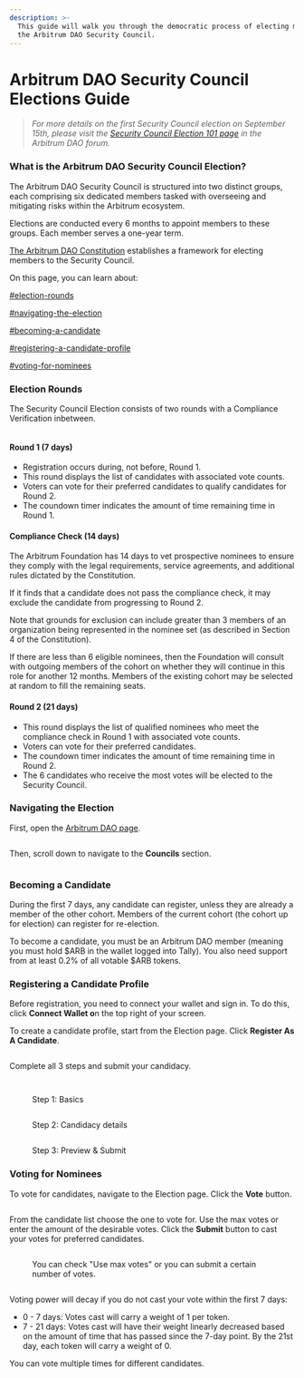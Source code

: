 ```yaml
---
description: >-
  This guide will walk you through the democratic process of electing members to
  the Arbitrum DAO Security Council.
---
```


# Arbitrum DAO Security Council Elections Guide

> _For more details on the first Security Council election on September 15th, please visit the_ [_Security Council Election 101 page_](https://forum.arbitrum.foundation/t/security-council-elections-101/16314) _in the Arbitrum DAO forum._

### What is the Arbitrum DAO Security Council Election?

The Arbitrum DAO Security Council is structured into two distinct groups, each comprising six dedicated members tasked with overseeing and mitigating risks within the Arbitrum ecosystem.

Elections are conducted every 6 months to appoint members to these groups. Each member serves a one-year term.

[The Arbitrum DAO Constitution](https://docs.arbitrum.foundation/dao-constitution) establishes a framework for electing members to the Security Council.

On this page, you can learn about:

[#election-rounds](arbitrum-dao-security-council-elections-guide.md#election-rounds "mention")

[#navigating-the-election](arbitrum-dao-security-council-elections-guide.md#navigating-the-election "mention")

[#becoming-a-candidate](arbitrum-dao-security-council-elections-guide.md#becoming-a-candidate "mention")

[#registering-a-candidate-profile](arbitrum-dao-security-council-elections-guide.md#registering-a-candidate-profile "mention")

[#voting-for-nominees](arbitrum-dao-security-council-elections-guide.md#voting-for-nominees "mention")

### Election Rounds

The Security Council Election consists of two rounds with a Compliance Verification inbetween.

<figure><img src="https://lh5.googleusercontent.com/8abGmsTJsqCoKUu-9lefdR-xtedCtR98NNuAGKHM0Zeijh5cP8c90qgjSyFViwLig2mumr799D9RCJimarAbm_LbQ0ESWOhRVDh7vlO3o0qVInYqDxhgVjq6ij7LETgbuF7eGgVfzkQoZMKDbimLH6U" alt=""><figcaption></figcaption></figure>

#### Round 1 (7 days)

* Registration occurs during, not before, Round 1.
* This round displays the list of candidates with associated vote counts.
* Voters can vote for their preferred candidates to qualify candidates for Round 2.
* The coundown timer indicates the amount of time remaining time in Round 1.

#### Compliance Check (14 days)

The Arbitrum Foundation has 14 days to vet prospective nominees to ensure they comply with the legal requirements, service agreements, and additional rules dictated by the Constitution.

If it finds that a candidate does not pass the compliance check, it may exclude the candidate from progressing to Round 2.

Note that grounds for exclusion can include greater than 3 members of an organization being represented in the nominee set (as described in Section 4 of the Constitution).

If there are less than 6 eligible nominees, then the Foundation will consult with outgoing members of the cohort on whether they will continue in this role for another 12 months. Members of the existing cohort may be selected at random to fill the remaining seats.

#### Round 2 (21 days)

* This round displays the list of qualified nominees who meet the compliance check in Round 1 with associated vote counts.
* Voters can vote for their preferred candidates.
* The coundown timer indicates the amount of time remaining time in Round 2.
* The 6 candidates who receive the most votes will be elected to the Security Council.

### Navigating the Election

First, open the [Arbitrum DAO page](https://www.tally.xyz/gov/arbitrum/).

<figure><img src="https://lh6.googleusercontent.com/lSxVf4vbTibZogWTokQIl-S94krXOXDGaUp9WijYwFLkQTVkpU5wNfMDtzqFTDc0eBrW5FymYDSXw-NK3JM6La6wrcff8V_lMG2quJ4DhVKn3ZtmEaNkvZZEb29rOKadiynWVGJC2WsCJnc8FiocTtQ" alt=""><figcaption></figcaption></figure>

Then, scroll down to navigate to the **Councils** section.&#x20;

<figure><img src="https://lh3.googleusercontent.com/AbtiOYK8rIaTCXG9FhI6xW6E9jeMvd7b5ErDoh3F2ILRCx9y-1B1t33_CMNkA6P0CUewcDCIrhhYQEmbirhc31UpzkgwGyKkbxRqhQeH_h172O6sSoOl6tk9ARtB2XOzdFsWoY2VErcmG03zCbONeNA" alt=""><figcaption></figcaption></figure>

### Becoming a Candidate

During the first 7 days, any candidate can register, unless they are already a member of the other cohort. Members of the current cohort (the cohort up for election) can register for re-election.

To become a candidate, you must be an Arbitrum DAO member (meaning you must hold $ARB in the wallet logged into Tally). You also need support from at least 0.2% of all votable $ARB tokens.

### Registering a Candidate Profile

Before registration, you need to connect your wallet and sign in. To do this, click **Connect Wallet o**n the top right of your screen.

To create a candidate profile, start from the Election page. Click **Register As A Candidate**.

<figure><img src="https://lh4.googleusercontent.com/45SMiE2VQEjbABMPYMH95yjx4XAuuJgpORVziud0smU9hXZi24RgqVVJUeTUoXsUR8pl919D5qg9nt6yyItXZZjVE1DB-M_s73mSKdxDbdiAS0NwQJ_-vQw4xR9c1CGjWuqt2WHUt7y4pwX-hWoIM0Y" alt=""><figcaption></figcaption></figure>

Complete all 3 steps and submit your candidacy.

<figure><img src="https://lh6.googleusercontent.com/UwzLPmTuor34M8NjcqyUR4FVXBYmFLX6KOmayKe2-4BrWjSdz_YErxj9c--E4eVjY9TOpc6bbF11bgUeBtxqsM7YRprSHv5_P_oQqongt0eiVOAcf0euugGrzHRtD-i-Ge2KE46elGkF5l0rC0RWuBI" alt=""><figcaption></figcaption></figure>

<figure><img src="https://lh6.googleusercontent.com/M7N8ocprzpc5CHYTUfQYsbUw06pzPPWAXtC8lp9Qg_usyy_XRWZKMe02PQgg0jrtTNWSowYDxJgFa4YoXW0sF85KgA19aOnl6kaoaHEw6PwZFcnwui8GrIp87-s0I8lpHMIR221lCgiv2hKz6kDj5G8" alt=""><figcaption><p>Step 1: Basics</p></figcaption></figure>

<figure><img src="https://lh6.googleusercontent.com/CTHjnr-i5Dhk_fU5K_8EnEbUH-GIEoq8qRYFAWm08Eat7UWmxEv3RXUVr0DKI6cH0Q5mLJ5OpCxGJEUZfnbPjRuwiC2_WNO8JceSTt3cuS1AYg7jkUZHqSJonGDKAAkOupv_0rBhCz5R_WZqk2R7HKI" alt=""><figcaption><p>Step 2: Candidacy details</p></figcaption></figure>

<figure><img src="https://lh4.googleusercontent.com/_lDt5YnAzsMSw0nsWGcWHTOejbEmlxMiIYybORR0OeK4_JOxXKPQTDjD_WlHEpKKbqh9Cmuz__MYrAYqT0WA6uusBj7mrF3G_utAN4EI2_8bGJoa2bRk6V9LHP5OZwlkzPeiGSfF9phTjCYJd1bPh0k" alt=""><figcaption><p>Step 3: Preview &#x26; Submit</p></figcaption></figure>

### Voting for Nominees

To vote for candidates, navigate to the Election page. Click the **Vote** button.

<figure><img src="https://lh3.googleusercontent.com/QAP_r03ywlqnlhQ-iYNoAKuep0_xd6TYAUP1yaSKNesIubPsrSCO1hegQI0IBqQs8D0mdMH2NQZ50esZDR61KMZNCF2yb52iM39nKBJ1Ligtj5nT773oc4EbxT1_uP-kAIwfbz8miYW59liV0_wvUoY" alt=""><figcaption></figcaption></figure>

From the candidate list choose the one to vote for. Use the max votes or enter the amount of the desirable votes. Click the **Submit** button to cast your votes for preferred candidates.

<figure><img src="https://lh3.googleusercontent.com/FlY07ur8byNfAdCEYK4nMtiHmfLXstHPFpffRomscgGDNQV_nRssvVR2uxHRNYPNCzNPWUFVbxMtkxkKu2ZuM6peR0THOOSFgianILyy4tKY2TgcxXCfALhejTzN2lXQfm5xttHoI-rtwwdfMArRuM0" alt=""><figcaption><p>You can check "Use max votes" or you can submit a certain number of votes.</p></figcaption></figure>

<figure><img src="https://lh3.googleusercontent.com/vx-0XtirZ5PUoA5bJLeMdTM5NADW2SagwOZHAhwBnyY8ZLZAn3XiAPs-3MQ67tIx9G1owBXq3-4VjtE6ip_yttWjVQFeSsg4qTcIHAueTRgRvhATHw7J3NWlDr3vSzUDyC-VffskosO6X27KM4fLO-8" alt=""><figcaption></figcaption></figure>

Voting power will decay if you do not cast your vote within the first 7 days:

* 0 - 7 days: Votes cast will carry a weight of 1 per token.
* 7 - 21 days: Votes cast will have their weight linearly decreased based on the amount of time that has passed since the 7-day point. By the 21st day, each token will carry a weight of 0.

You can vote multiple times for different candidates.

